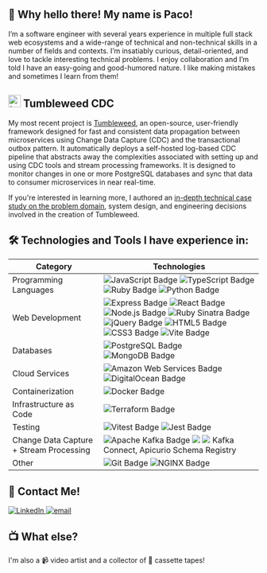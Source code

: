 ## 👋 Why hello there! My name is Paco!

I’m a software engineer with several years experience in multiple full stack web ecosystems and a wide-range of technical and non-technical skills in a number of fields and contexts.  I’m insatiably curious, detail-oriented, and love to tackle interesting technical problems. I enjoy collaboration and I’m told I have an easy-going and good-humored nature. I like making mistakes and sometimes I learn from them!

## <img src="https://tumbleweed-cdc.github.io/img/FaviconTumbleweedTransparent.ico" alt="tumblweed_logo" width="25"/> Tumbleweed CDC

My most recent project is [Tumbleweed](https://tumbleweed-cdc.github.io/), an open-source, user-friendly framework designed for fast and consistent data propagation between microservices using Change Data Capture (CDC) and the transactional outbox pattern. It automatically deploys a self-hosted log-based CDC pipeline that abstracts away the complexities associated with setting up and using CDC tools and stream processing frameworks. It is designed to monitor changes in one or more PostgreSQL databases and sync that data to consumer microservices in near real-time.

If you're interested in learning more, I authored an [in-depth technical case study on the problem domain](https://tumbleweed-cdc.github.io/docs/introduction), system design, and engineering decisions involved in the creation of Tumbleweed.

## 🛠️ Technologies and Tools I have experience in:

| Category | Technologies |
| --- | --- |
| Programming Languages | ![JavaScript Badge](https://img.shields.io/badge/JavaScript-F7DF1E?logo=javascript&logoColor=000&style=flat) ![TypeScript Badge](https://img.shields.io/badge/TypeScript-3178C6?logo=typescript&logoColor=fff&style=flat) ![Ruby Badge](https://img.shields.io/badge/Ruby-CC342D?logo=ruby&logoColor=fff&style=flat) ![Python Badge](https://img.shields.io/badge/Python-3776AB?logo=python&logoColor=fff&style=flat) |
| Web Development | ![Express Badge](https://img.shields.io/badge/Express-000?logo=express&logoColor=fff&style=flat) ![React Badge](https://img.shields.io/badge/React-61DAFB?logo=react&logoColor=000&style=flat) ![Node.js Badge](https://img.shields.io/badge/Node.js-5FA04E?logo=nodedotjs&logoColor=fff&style=flat) ![Ruby Sinatra Badge](https://img.shields.io/badge/Ruby%20Sinatra-000?logo=rubysinatra&logoColor=fff&style=flat) ![jQuery Badge](https://img.shields.io/badge/jQuery-0769AD?logo=jquery&logoColor=fff&style=flat) ![HTML5 Badge](https://img.shields.io/badge/HTML5-E34F26?logo=html5&logoColor=fff&style=flat) ![CSS3 Badge](https://img.shields.io/badge/CSS3-1572B6?logo=css3&logoColor=fff&style=flat) ![Vite Badge](https://img.shields.io/badge/Vite-646CFF?logo=vite&logoColor=fff&style=flat) |
| Databases | ![PostgreSQL Badge](https://img.shields.io/badge/PostgreSQL-4169E1?logo=postgresql&logoColor=fff&style=flat) ![MongoDB Badge](https://img.shields.io/badge/MongoDB-47A248?logo=mongodb&logoColor=fff&style=flat) |
| Cloud Services | ![Amazon Web Services Badge](https://img.shields.io/badge/Amazon%20Web%20Services-232F3E?logo=amazonwebservices&logoColor=fff&style=flat) ![DigitalOcean Badge](https://img.shields.io/badge/DigitalOcean-0080FF?logo=digitalocean&logoColor=fff&style=flat) |
| Containerization | ![Docker Badge](https://img.shields.io/badge/Docker-2496ED?logo=docker&logoColor=fff&style=flat) |
| Infrastructure as Code | ![Terraform Badge](https://img.shields.io/badge/Terraform-844FBA?logo=terraform&logoColor=fff&style=flat) |
| Testing | ![Vitest Badge](https://img.shields.io/badge/Vitest-6E9F18?logo=vitest&logoColor=fff&style=flat) ![Jest Badge](https://img.shields.io/badge/Jest-C21325?logo=jest&logoColor=fff&style=flat) |
| Change Data Capture + Stream Processing | ![Apache Kafka Badge](https://img.shields.io/badge/Apache%20Kafka-231F20?logo=apachekafka&logoColor=fff&style=flat) ![](https://custom-icon-badges.demolab.com/badge/Debezium-yellow?logo=debezium&logoColor=white) ![](https://custom-icon-badges.demolab.com/badge/Tumbleweed-white?logo=tumbleweed-cdc&logoColor=white) Kafka Connect, Apicurio Schema Registry|
| Other | ![Git Badge](https://img.shields.io/badge/Git-F05032?logo=git&logoColor=fff&style=flat) ![NGINX Badge](https://img.shields.io/badge/NGINX-009639?logo=nginx&logoColor=fff&style=flat) |

## :incoming_envelope: Contact Me!

<div display="flex">
  <a href="https://www.linkedin.com/in/paco-michelson-29702b1b5">
    <img src="https://img.shields.io/badge/LinkedIn-0A66C2?logo=linkedin&logoColor=fff&style=flat" alt="LinkedIn"/>
  </a>
  <a href="mailto:paco.michelson@gmail.com">
    <img src="https://img.shields.io/badge/Gmail-EA4335?logo=gmail&logoColor=fff&style=flat" alt="email">
  </a>
</div>

## :tv: What else?

I'm also a :video_camera: video artist and a collector of :musical_note: cassette tapes!


<!--
**jeffbbz/jeffbbz** is a ✨ _special_ ✨ repository because its `README.md` (this file) appears on your GitHub profile.

Here are some ideas to get you started:

- 🔭 I’m currently working on ...
- 🌱 I’m currently learning ...
- 👯 I’m looking to collaborate on ...
- 🤔 I’m looking for help with ...
- 💬 Ask me about ...
- 📫 How to reach me: ...
- 😄 Pronouns: ...
- ⚡ Fun fact: ...
-->
